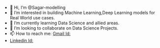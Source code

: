 - 👋 Hi, I’m @Sagar-modelling
- 👀 I’m interested in building Machine Learning,Deep Learning models for Real World use cases.
- 🌱 I’m currently learning Data Science and allied areas.
- 💞️ I’m looking to collaborate on Data Science Projects.
- 📫 How to reach me: [Gmail Id:](sagariit.kanpur1@gmail.com)
- [Linkedin Id:](https://www.linkedin.com/in/sagar-kandpal-4942491a9/?originalSubdomain=in)

<!---
Sagar-modelling/Sagar-modelling is a ✨ special ✨ repository because its `README.md` (this file) appears on your GitHub profile.
You can click the Preview link to take a look at your changes.
--->
